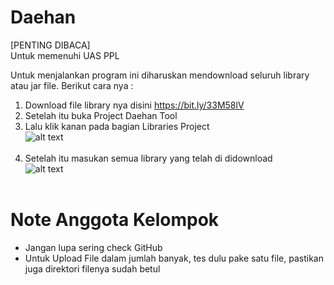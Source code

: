 # Daehan
[PENTING DIBACA] <br />
Untuk memenuhi UAS PPL

Untuk menjalankan program ini diharuskan mendownload seluruh library atau jar file.
Berikut cara nya :

1. Download file library nya disini https://bit.ly/33M58lV
2. Setelah itu buka Project Daehan Tool
3. Lalu klik kanan pada bagian Libraries Project<br />
![alt text](https://media.giphy.com/media/Vcc6VkWgplJrgnbk5m/giphy.gif)<br /><br />
4. Setelah itu masukan semua library yang telah di didownload<br />
![alt text](https://media.giphy.com/media/B9niO8WyNYQ4sKvqKc/giphy.gif)<br /><br />

# Note Anggota Kelompok
- Jangan lupa sering check GitHub <br />
- Untuk Upload File dalam jumlah banyak, tes dulu pake satu file, pastikan juga direktori filenya sudah betul
